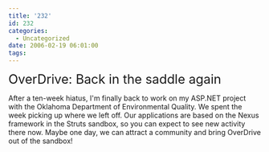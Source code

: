 ```yaml
---
title: '232'
id: 232
categories:
  - Uncategorized
date: 2006-02-19 06:01:00
tags:
---
```


<span style="font-size:180%;">OverDrive: Back in the saddle again</span>

After a ten-week hiatus, I'm finally back to work on my ASP.NET project with the Oklahoma Department of Environmental Quality. We spent the week picking up where we left off. Our applications are based on the Nexus framework in the Struts sandbox, so you can expect to see new activity there now. Maybe one day, we can attract a community and bring OverDrive out of the sandbox!